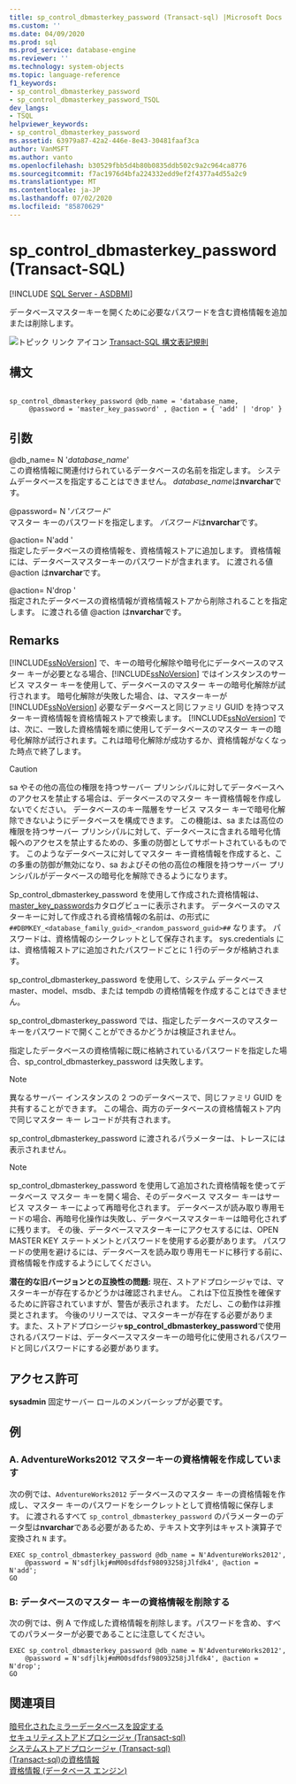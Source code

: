 ```yaml
---
title: sp_control_dbmasterkey_password (Transact-sql) |Microsoft Docs
ms.custom: ''
ms.date: 04/09/2020
ms.prod: sql
ms.prod_service: database-engine
ms.reviewer: ''
ms.technology: system-objects
ms.topic: language-reference
f1_keywords:
- sp_control_dbmasterkey_password
- sp_control_dbmasterkey_password_TSQL
dev_langs:
- TSQL
helpviewer_keywords:
- sp_control_dbmasterkey_password
ms.assetid: 63979a87-42a2-446e-8e43-30481faaf3ca
author: VanMSFT
ms.author: vanto
ms.openlocfilehash: b30529fbb5d4b80b0835ddb502c9a2c964ca8776
ms.sourcegitcommit: f7ac1976d4bfa224332edd9ef2f4377a4d55a2c9
ms.translationtype: MT
ms.contentlocale: ja-JP
ms.lasthandoff: 07/02/2020
ms.locfileid: "85870629"
---
```

# <a name="sp_control_dbmasterkey_password-transact-sql"></a>sp_control_dbmasterkey_password (Transact-SQL)
[!INCLUDE [SQL Server - ASDBMI](../../includes/applies-to-version/sql-asdbmi.md)]

  データベースマスターキーを開くために必要なパスワードを含む資格情報を追加または削除します。  
  
 ![トピック リンク アイコン](../../database-engine/configure-windows/media/topic-link.gif "トピック リンク アイコン") [Transact-SQL 構文表記規則](../../t-sql/language-elements/transact-sql-syntax-conventions-transact-sql.md)  
  
## <a name="syntax"></a>構文  
  
```  
  
sp_control_dbmasterkey_password @db_name = 'database_name,  
     @password = 'master_key_password' , @action = { 'add' | 'drop' }  
```  
  
## <a name="arguments"></a>引数  
 @db_name= N '*database_name*'  
 この資格情報に関連付けられているデータベースの名前を指定します。 システムデータベースを指定することはできません。 *database_name*は**nvarchar**です。  
  
 @password= N '*パスワード*'  
 マスター キーのパスワードを指定します。 *パスワード*は**nvarchar**です。  
  
 @action= N'add '  
 指定したデータベースの資格情報を、資格情報ストアに追加します。 資格情報には、データベースマスターキーのパスワードが含まれます。 に渡される値 @action は**nvarchar**です。  
  
 @action= N'drop '  
 指定されたデータベースの資格情報が資格情報ストアから削除されることを指定します。 に渡される値 @action は**nvarchar**です。  
  
## <a name="remarks"></a>Remarks  
 [!INCLUDE[ssNoVersion](../../includes/ssnoversion-md.md)] で、キーの暗号化解除や暗号化にデータベースのマスター キーが必要となる場合、[!INCLUDE[ssNoVersion](../../includes/ssnoversion-md.md)] ではインスタンスのサービス マスター キーを使用して、データベースのマスター キーの暗号化解除が試行されます。 暗号化解除が失敗した場合、は、マスターキーが [!INCLUDE[ssNoVersion](../../includes/ssnoversion-md.md)] 必要なデータベースと同じファミリ GUID を持つマスターキー資格情報を資格情報ストアで検索します。 [!INCLUDE[ssNoVersion](../../includes/ssnoversion-md.md)] では、次に、一致した資格情報を順に使用してデータベースのマスター キーの暗号化解除が試行されます。これは暗号化解除が成功するか、資格情報がなくなった時点で終了します。  
  
> [!CAUTION]  
>  sa やその他の高位の権限を持つサーバー プリンシパルに対してデータベースへのアクセスを禁止する場合は、データベースのマスター キー資格情報を作成しないでください。 データベースのキー階層をサービス マスター キーで暗号化解除できないようにデータベースを構成できます。 この機能は、sa または高位の権限を持つサーバー プリンシパルに対して、データベースに含まれる暗号化情報へのアクセスを禁止するための、多重の防御としてサポートされているものです。 このようなデータベースに対してマスター キー資格情報を作成すると、この多重の防御が無効になり、sa およびその他の高位の権限を持つサーバー プリンシパルがデータベースの暗号化を解除できるようになります。  
  
 Sp_control_dbmasterkey_password を使用して作成された資格情報は、 [master_key_passwords](../../relational-databases/system-catalog-views/sys-master-key-passwords-transact-sql.md)カタログビューに表示されます。 データベースのマスターキーに対して作成される資格情報の名前は、の形式に `##DBMKEY_<database_family_guid>_<random_password_guid>##` なります。 パスワードは、資格情報のシークレットとして保存されます。 sys.credentials には、資格情報ストアに追加されたパスワードごとに 1 行のデータが格納されます。  
  
 sp_control_dbmasterkey_password を使用して、システム データベース master、model、msdb、または tempdb の資格情報を作成することはできません。  
  
 sp_control_dbmasterkey_password では、指定したデータベースのマスター キーをパスワードで開くことができるかどうかは検証されません。  
  
 指定したデータベースの資格情報に既に格納されているパスワードを指定した場合、sp_control_dbmasterkey_password は失敗します。  
  
> [!NOTE]  
>  異なるサーバー インスタンスの 2 つのデータベースで、同じファミリ GUID を共有することができます。 この場合、両方のデータベースの資格情報ストア内で同じマスター キー レコードが共有されます。  
  
 sp_control_dbmasterkey_password に渡されるパラメーターは、トレースには表示されません。  
  
> [!NOTE]  
>  sp_control_dbmasterkey_password を使用して追加された資格情報を使ってデータベース マスター キーを開く場合、そのデータベース マスター キーはサービス マスター キーによって再暗号化されます。 データベースが読み取り専用モードの場合、再暗号化操作は失敗し、データベースマスターキーは暗号化されずに残ります。 その後、データベースマスターキーにアクセスするには、OPEN MASTER KEY ステートメントとパスワードを使用する必要があります。 パスワードの使用を避けるには、データベースを読み取り専用モードに移行する前に、資格情報を作成するようにしてください。  
  
 **潜在的な旧バージョンとの互換性の問題:** 現在、ストアドプロシージャでは、マスターキーが存在するかどうかは確認されません。 これは下位互換性を確保するために許容されていますが、警告が表示されます。 ただし、この動作は非推奨とされます。 今後のリリースでは、マスターキーが存在する必要があります。また、ストアドプロシージャ**sp_control_dbmasterkey_password**で使用されるパスワードは、データベースマスターキーの暗号化に使用されるパスワードと同じパスワードにする必要があります。  
  
## <a name="permissions"></a>アクセス許可  
 **sysadmin** 固定サーバー ロールのメンバーシップが必要です。  
  
## <a name="examples"></a>例  
  
### <a name="a-creating-a-credential-for-the-adventureworks2012-master-key"></a>A. AdventureWorks2012 マスターキーの資格情報を作成しています  
 次の例では、`AdventureWorks2012` データベースのマスター キーの資格情報を作成し、マスター キーのパスワードをシークレットとして資格情報に保存します。 に渡されるすべて `sp_control_dbmasterkey_password` のパラメーターのデータ型は**nvarchar**である必要があるため、テキスト文字列はキャスト演算子で変換され `N` ます。  
  
```  
EXEC sp_control_dbmasterkey_password @db_name = N'AdventureWorks2012',   
    @password = N'sdfjlkj#mM00sdfdsf98093258jJlfdk4', @action = N'add';  
GO  
```  
  
### <a name="b-dropping-a-credential-for-a-database-master-key"></a>B: データベースのマスター キーの資格情報を削除する  
 次の例では、例 A で作成した資格情報を削除します。パスワードを含め、すべてのパラメーターが必要であることに注意してください。  
  
```  
EXEC sp_control_dbmasterkey_password @db_name = N'AdventureWorks2012',   
    @password = N'sdfjlkj#mM00sdfdsf98093258jJlfdk4', @action = N'drop';  
GO  
```  
  
## <a name="see-also"></a>関連項目  
 [暗号化されたミラーデータベースを設定する](../../database-engine/database-mirroring/set-up-an-encrypted-mirror-database.md)   
 [セキュリティストアドプロシージャ &#40;Transact-sql&#41;](../../relational-databases/system-stored-procedures/security-stored-procedures-transact-sql.md)   
 [システムストアドプロシージャ &#40;Transact-sql&#41;](../../relational-databases/system-stored-procedures/system-stored-procedures-transact-sql.md)   
 [&#40;Transact-sql&#41;の資格情報](../../relational-databases/system-catalog-views/sys-credentials-transact-sql.md)   
 [資格情報 &#40;データベース エンジン&#41;](../../relational-databases/security/authentication-access/credentials-database-engine.md)  
  
  

